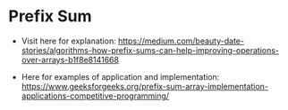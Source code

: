 # Prefix Sum

- Visit here for explanation:
https://medium.com/beauty-date-stories/algorithms-how-prefix-sums-can-help-improving-operations-over-arrays-b1f8e8141668

- Here for examples of application and implementation:
https://www.geeksforgeeks.org/prefix-sum-array-implementation-applications-competitive-programming/